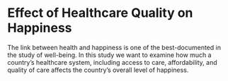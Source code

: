 # Effect of Healthcare Quality on Happiness

The link between health and happiness is one of the best-documented in the study of well-being. In this study we want to examine how much a country’s healthcare system, including access to care, affordability, and quality of care affects the country’s overall level of happiness.
